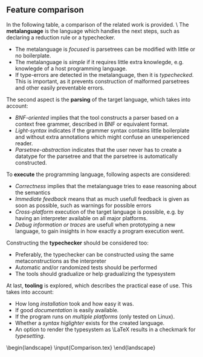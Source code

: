 
Feature comparison
------------------

In the following table, a comparison of the related work is provided.
\\
The **metalanguage** is the language which handles the next steps, such as declaring a reduction rule or a typechecker.

- The metalanguage is _focused_ is parsetrees can be modified with little or no boilerplate.
- The metalanguage is _simple_ if it requires little extra knowlegde, e.g. knowlegde of a host programming language.
- If type-errors are detected in the metalanguage, then it is _typechecked_. This is important, as it prevents construction of malformed parsetrees and other easily preventable errors.

The second aspect is the **parsing** of the target language, which takes into account:

- _BNF-oriented_ implies that the tool constructs a parser based on a context free grammer, described in BNF or equivalent format.
- _Light-syntax_ indicates if the grammer syntax contains little boilerplate and without extra annotations which might confuse an unexperienced reader.
- _Parsetree-abstraction_ indicates that the user never has to create a datatype for the parsetree and that the parsetree is automatically constructed.

To **execute** the programming language, following aspects are considered:

- _Correctness_ implies that the metalanguage tries to ease reasoning about the semantics
- _Immediate feedback_ means that as much usefull feedback is given as soon as possible, such as warnings for possible errors
- _Cross-platform_ execution of the target language is possible, e.g. by having an interpreter available on all major platforms.
- _Debug information or traces_ are usefull when prototyping a new language, to gain insights in how exactly a program execution went.

Constructing the **typechecker** should be considered too:

- Preferably, the typechecker can be constructed using the same metaconstructions as the interpreter
- Automatic and/or randomized tests should be performed
- The tools should gradualize or help gradualizing the typesystem

At last, **tooling** is explored, which describes the practical ease of use. This takes into account:

- How long _installation_ took and how easy it was.
- If good _documentation_ is easily available.
- If the program runs on _multiple platforms_ (only tested on Linux).
- Whether a _syntax higlighter_ exists for the created language.
- An option to render the typesystem as \LaTeX results in a checkmark for _typesetting_.



\begin{landscape}
\input{Comparison.tex}
\end{landscape}
